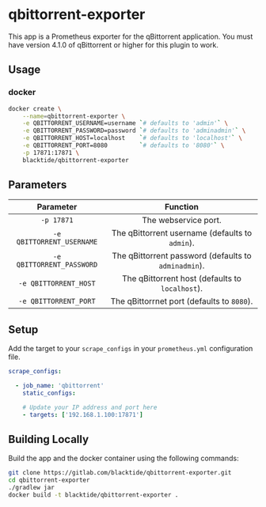 # qbittorrent-exporter

This app is a Prometheus exporter for the qBittorrent application. You must have version 4.1.0 of qBittorrent or higher for this plugin to work.

## Usage

### docker

```bash
docker create \
    --name=qbittorrent-exporter \
    -e QBITTORRENT_USERNAME=username `# defaults to 'admin'` \
    -e QBITTORRENT_PASSWORD=password `# defaults to 'adminadmin'` \
    -e QBITTORRENT_HOST=localhost    `# defaults to 'localhost'` \
    -e QBITTORRENT_PORT=8080         `# defaults to '8080'` \
    -p 17871:17871 \
    blacktide/qbittorrent-exporter
```

## Parameters

| Parameter | Function |
| :----: | :----: |
| `-p 17871` | The webservice port. |
| `-e QBITTORRENT_USERNAME` | The qBittorrent username (defaults to `admin`). |
| `-e QBITTORRENT_PASSWORD` | The qBittorrent password (defaults to `adminadmin`). |
| `-e QBITTORRENT_HOST` | The qBittorrent host (defaults to `localhost`). |
| `-e QBITTORRENT_PORT` | The qBittorrnet port (defaults to `8080`).

## Setup

Add the target to your `scrape_configs` in your `prometheus.yml` configuration file. 

```yml
scrape_configs:

  - job_name: 'qbittorrent'
    static_configs:

    # Update your IP address and port here
    - targets: ['192.168.1.100:17871']
```

## Building Locally

Build the app and the docker container using the following commands:

```bash
git clone https://gitlab.com/blacktide/qbittorrent-exporter.git
cd qbittorrent-exporter
./gradlew jar
docker build -t blacktide/qbittorrent-exporter .
```
